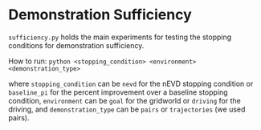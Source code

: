 # Demonstration Sufficiency

`sufficiency.py` holds the main experiments for testing the stopping conditions for demonstration sufficiency.

How to run:
```python <stopping_condition> <environment> <demonstration_type>```

where `stopping_condition` can be `nevd` for the nEVD stopping condition or `baseline_pi` for the percent improvement over a baseline stopping condition, `environment` can be `goal` for the gridworld or `driving` for the driving, and `demonstration_type` can be `pairs` or `trajectories` (we used pairs).
